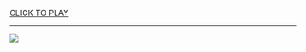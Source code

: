 
<a href="https://premium76.site?title=unblocked_games_72&ref=13M">CLICK TO PLAY</a></h3>
<hr>

<a href="https://premium76.site?title=unblocked_games_72&ref=13M"><img src="https://clearcache.store/games.png"></a>


